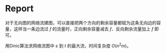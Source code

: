 # Report

对于无向图的网络流建图，可以直接把两个方向的剩余容量都赋为这条无向边的容量，这样当一条边流过 $f$ 的流量时，正向剩余容量减去 $f$、反向剩余流量加上 $f$ 即可。

用Dinic算法求网络流图中 $s$ 到 $t$ 的最大流，时间复杂度 $O(n^2m)$。